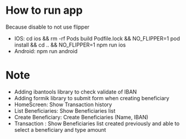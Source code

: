 # How to run app

Because disable to not use flipper

- IOS: cd ios && rm -rf Pods build Podfile.lock && NO_FLIPPER=1 pod install && cd .. && NO_FLIPPER=1 npm run ios
- Android: npm run android

# Note

- Adding ibantools library to check validate of IBAN
- Adding formik library to submit form when creating beneficiary
- HomeScreen: Show Transaction history
- List Beneficiaries: Show Beneficiaries list
- Create Beneficiary: Create Beneficiaries (Name, IBAN)
- Transaction : Show Beneficiaries list created previously and able to select a beneficiary and type amount

